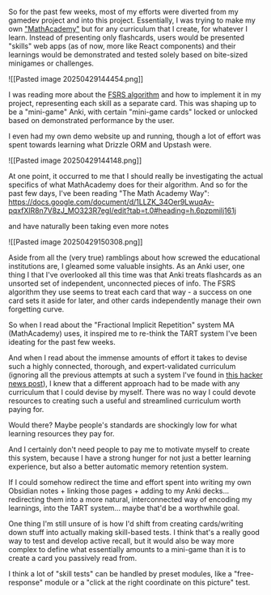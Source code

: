 So for the past few weeks, most of my efforts were diverted from my gamedev project and into this project. Essentially, I was trying to make my own ["MathAcademy"](https://mathacademy.com) but for any curriculum that I create, for whatever I learn. Instead of presenting only flashcards, users would be presented "skills" web apps (as of now, more like React components) and their learnings would be demonstrated and tested solely based on bite-sized minigames or challenges.

![[Pasted image 20250429144454.png]]

I was reading more about the [FSRS algorithm](https://github.com/open-spaced-repetition/ts-fsrs) and how to implement it in my project, representing each skill as a separate card. This was shaping up to be a "mini-game" Anki, with certain "mini-game cards" locked or unlocked based on demonstrated performance by the user.


I even had my own demo website up and running, though a lot of effort was spent towards learning what Drizzle ORM and Upstash were.

![[Pasted image 20250429144148.png]]


At one point, it occurred to me that I should really be investigating the actual specifics of what MathAcademy does for their algorithm. And so for the past few days, I've been reading "The Math Academy Way": https://docs.google.com/document/d/1LLZK_34Oer9LwuqAv-pqxfXlR8n7V8zJ_MO323R7egI/edit?tab=t.0#heading=h.6pzpmilj161j

and have naturally been taking even more notes

![[Pasted image 20250429150308.png]]

Aside from all the (very true) ramblings about how screwed the educational institutions are, I gleamed some valuable insights. As an Anki user, one thing I that I've overlooked all this time was that Anki treats flashcards as an unsorted set of independent, unconnected pieces of info. The FSRS algorithm they use seems to treat each card that way - a success on one card sets it aside for later, and other cards independently manage their own forgetting curve.

So when I read about the "Fractional Implicit Repetition" system MA (MathAcademy) uses, it inspired me to re-think the TART system I've been ideating for the past few weeks.

And when I read about the immense amounts of effort it takes to devise such a highly connected, thorough, and expert-validated curriculum (ignoring all the previous attempts at such a system I've found in [this hacker news post](https://news.ycombinator.com/item?id=40954571)), I knew that a different approach had to be made with any curriculum that I could devise by myself. There was no way I could devote resources to creating such a useful and streamlined curriculum worth paying for.

Would there? Maybe people's standards are shockingly low for what learning resources they pay for.

And I certainly don't need people to pay me to motivate myself to create this system, because I have a strong hunger for not just a better learning experience, but also a better automatic memory retention system.

If I could somehow redirect the time and effort spent into writing my own Obsidian notes + linking those pages + adding to my Anki decks... redirecting them into a more natural, interconnected way of encoding my learnings, into the TART system... maybe that'd be a worthwhile goal.

One thing I'm still unsure of is how I'd shift from creating cards/writing down stuff into actually making skill-based tests. I think that's a really good way to test and develop active recall, but it would also be way more complex to define what essentially amounts to a mini-game than it is to create a card you passively read from.

I think a lot of "skill tests" can be handled by preset modules, like a "free-response" module or a "click at the right coordinate on this picture" test.